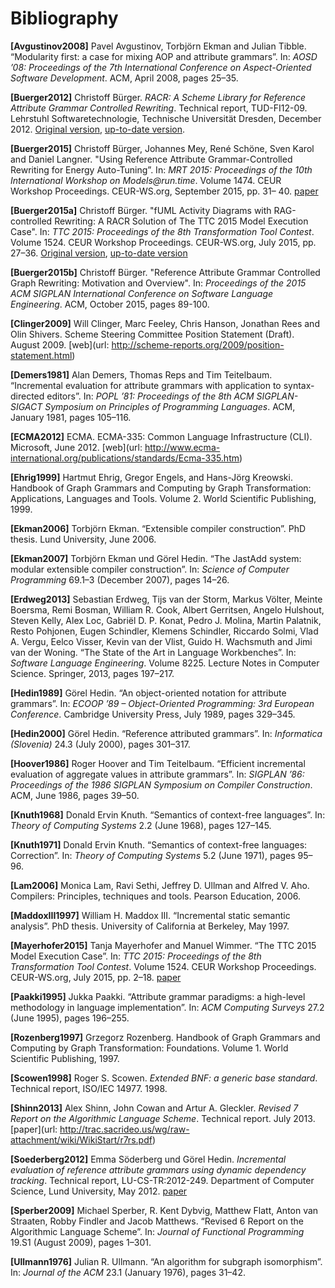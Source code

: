 # Bibliography

**[Avgustinov2008]** Pavel Avgustinov, Torbjörn Ekman and Julian Tibble.
“Modularity first: a case for mixing AOP and attribute grammars”.
In: _AOSD ’08: Proceedings of the 7th International Conference on Aspect-Oriented Software Development_.
ACM, April 2008, pages 25–35.

**[Buerger2012]** Christoff Bürger.
_RACR: A Scheme Library for Reference Attribute Grammar Controlled Rewriting_.
Technical report, TUD-FI12-09.
Lehrstuhl Softwaretechnologie, Technische Universität Dresden, December 2012.
[Original version](http://nbn-resolving.de/urn:nbn:de:bsz:14-qucosa-104623), [up-to-date version](../../racr/documentation/title.md).

**[Buerger2015]** Christoff Bürger, Johannes Mey, René Schöne, Sven Karol and Daniel Langner.
"Using Reference Attribute Grammar-Controlled Rewriting for Energy Auto-Tuning”.
In: _MRT 2015: Proceedings of the 10th International Workshop on Models@run.time_.
Volume 1474. CEUR Workshop Proceedings. CEUR-WS.org, September 2015, pp. 31– 40.
[paper](http://ceur-ws.org/Vol-1474/MRT15_paper_1.pdf)

**[Buerger2015a]** Christoff Bürger.
"fUML Activity Diagrams with RAG-controlled Rewriting: A RACR Solution of The TTC 2015 Model Execution Case".
In: _TTC 2015: Proceedings of the 8th Transformation Tool Contest_.
Volume 1524. CEUR Workshop Proceedings. CEUR-WS.org, July 2015, pp. 27–36.
[Original version](http://ceur-ws.org/Vol-1524/paper10.pdf), [up-to-date version](examples/ttc-2015-fuml-activity-diagrams/documentation/solution-description.pdf)

**[Buerger2015b]** Christoff Bürger.
"Reference Attribute Grammar Controlled Graph Rewriting: Motivation and Overview".
In: _Proceedings of the 2015 ACM SIGPLAN International Conference on Software Language Engineering_.
ACM, October 2015, pages 89-100.

**[Clinger2009]** Will Clinger, Marc Feeley, Chris Hanson, Jonathan Rees and Olin Shivers.
Scheme Steering Committee Position Statement (Draft).
August 2009.
[web](url: http://scheme-reports.org/2009/position-statement.html)

**[Demers1981]** Alan Demers, Thomas Reps and Tim Teitelbaum.
“Incremental evaluation for attribute grammars with application to syntax-directed editors”.
In: _POPL ’81: Proceedings of the 8th ACM SIGPLAN-SIGACT Symposium on Principles of Programming Languages_.
ACM, January 1981, pages 105–116.

**[ECMA2012]** ECMA.
ECMA-335: Common Language Infrastructure (CLI).
Microsoft, June 2012.
[web](url: http://www.ecma-international.org/publications/standards/Ecma-335.htm)

**[Ehrig1999]** Hartmut Ehrig, Gregor Engels, and Hans-Jörg Kreowski.
Handbook of Graph Grammars and Computing by Graph Transformation: Applications, Languages and Tools.
Volume 2.
World Scientific Publishing, 1999.

**[Ekman2006]** Torbjörn Ekman.
“Extensible compiler construction”.
PhD thesis.
Lund University, June 2006.

**[Ekman2007]** Torbjörn Ekman und Görel Hedin.
“The JastAdd system: modular extensible compiler construction”.
In: _Science of Computer Programming_ 69.1–3 (December 2007), pages 14–26.

**[Erdweg2013]** Sebastian Erdweg, Tijs van der Storm, Markus Völter, Meinte Boersma, Remi Bosman, William R. Cook, Albert Gerritsen, Angelo Hulshout, Steven Kelly, Alex Loc, Gabriël D. P. Konat, Pedro J. Molina, Martin Palatnik, Resto Pohjonen, Eugen Schindler, Klemens Schindler, Riccardo Solmi, Vlad A. Vergu, Eelco Visser, Kevin van der Vlist, Guido H. Wachsmuth and Jimi van der Woning.
“The State of the Art in Language Workbenches”.
In: _Software Language Engineering_.
Volume 8225. Lecture Notes in Computer Science.
Springer, 2013, pages 197–217.

**[Hedin1989]** Görel Hedin.
“An object-oriented notation for attribute grammars”.
In: _ECOOP ’89 – Object-Oriented Programming: 3rd European Conference_.
Cambridge University Press, July 1989, pages 329–345.

**[Hedin2000]** Görel Hedin.
“Reference attributed grammars”.
In: _Informatica (Slovenia)_ 24.3 (July 2000), pages 301–317.

**[Hoover1986]** Roger Hoover and Tim Teitelbaum.
“Efficient incremental evaluation of aggregate values in attribute grammars”.
In: _SIGPLAN ’86: Proceedings of the 1986 SIGPLAN Symposium on Compiler Construction_.
ACM, June 1986, pages 39–50.

**[Knuth1968]** Donald Ervin Knuth.
“Semantics of context-free languages”.
In: _Theory of Computing Systems_ 2.2 (June 1968), pages 127–145.

**[Knuth1971]** Donald Ervin Knuth.
“Semantics of context-free languages: Correction”.
In: _Theory of Computing Systems_ 5.2 (June 1971), pages 95–96.

**[Lam2006]** Monica Lam, Ravi Sethi, Jeffrey D. Ullman and Alfred V. Aho.
Compilers: Principles, techniques and tools.
Pearson Education, 2006.

**[MaddoxIII1997]** William H. Maddox III.
“Incremental static semantic analysis”.
PhD thesis.
University of California at Berkeley, May 1997.

**[Mayerhofer2015]** Tanja Mayerhofer and Manuel Wimmer.
“The TTC 2015 Model Execution Case”.
In: _TTC 2015: Proceedings of the 8th Transformation Tool Contest_.
Volume 1524. CEUR Workshop Proceedings. CEUR-WS.org, July 2015, pp. 2–18.
[paper](http://ceur-ws.org/Vol-1524/paper5.pdf)

**[Paakki1995]** Jukka Paakki.
“Attribute grammar paradigms: a high-level methodology in language implementation”.
In: _ACM Computing Surveys_ 27.2 (June 1995), pages 196–255.

**[Rozenberg1997]** Grzegorz Rozenberg.
Handbook of Graph Grammars and Computing by Graph Transformation: Foundations.
Volume 1.
World Scientific Publishing, 1997.

**[Scowen1998]** Roger S. Scowen.
_Extended BNF: a generic base standard_.
Technical report, ISO/IEC 14977.
1998.

**[Shinn2013]** Alex Shinn, John Cowan and Artur A. Gleckler.
_Revised 7 Report on the Algorithmic Language Scheme_.
Technical report.
July 2013.
[paper](url: http://trac.sacrideo.us/wg/raw-attachment/wiki/WikiStart/r7rs.pdf)

**[Soederberg2012]** Emma Söderberg und Görel Hedin.
_Incremental evaluation of reference attribute grammars using dynamic dependency tracking_.
Technical report, LU-CS-TR:2012-249.
Department of Computer Science, Lund University, May 2012.
[paper](https://lup.lub.lu.se/record/2543170)

**[Sperber2009]** Michael Sperber, R. Kent Dybvig, Matthew Flatt, Anton van Straaten, Robby Findler and Jacob Matthews.
“Revised 6 Report on the Algorithmic Language Scheme”.
In: _Journal of Functional Programming_ 19.S1 (August 2009), pages 1–301.

**[Ullmann1976]** Julian R. Ullmann.
“An algorithm for subgraph isomorphism”.
In: _Journal of the ACM_ 23.1 (January 1976), pages 31–42.
